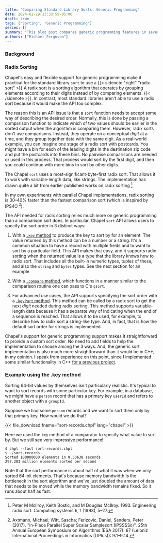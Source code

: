 ```yaml
---
title: "Comparing Standard Library Sorts: Generic Programming"
date: 2024-02-29T13:38:59-05:00
draft: true
tags: ["Sorting", "Generic Programming"]
series: []
summary: "This blog post compares generic programming features in several programming languages by studying how they handle sort routines."
authors: ["Michael Ferguson"]
---
```


<!-- Overall TODOs:
 * Why 3 methods for specifying key rather than one?
 * Why/How does Chapel support these generic patterns better than C++?
   * or Rust?
   * people might think of C++'s generics as equivalent or better
 * Sort 100 M elements and measure in M elements sorted / second
-->

<!--
TODO: abstract / teaser
-->

### Background

<!--
TODO: background
-->

### Radix Sorting

Chapel's easy and flexible support for generic programming make it
practical for the standard library `sort` to use a
{{< sidenote "right" "radix sort" >}}
  A radix sort is a sorting algorithm that operates by grouping
  elements according to their digits instead of by comparing elements.
{{< /sidenote >}}.
In contrast, most standard libraries aren't able to use a radix sort because
it would make the API too complex.

The reason this is an API issue is that a `sort` function needs to accept
some way of describing the desired order. Normally, this is done by
passing a comparison function to indicate which of two values should be
earlier in the sorted output when the algorithm is comparing them.
However, radix sorts don't use comparisons. Instead, they operate on a
conceptual *digit* at a time, and they group together data with the same
digit. As a real-world example, you can imagine one stage of a radix sort
with postcards. You might have a bin for each of the leading digits in
the destination zip code and put the postcards into these bins. No
pairwise comparisons are needed or used in this process. That process
would sort by the first digit, and then you could continue with more bins
to sort by other digits.

The Chapel `sort` uses a most-significant-byte-first radix sort. That
allows it to work with variable-length data, like strings. The
implementation has drawn quite a bit from earlier published works on
radix sorting [^1].

In my own experiments with parallel Chapel implementations, radix sorting
is 30–40% faster than the fastest comparison sort (which is inspired by
IPS4O [^2]).

The API needed for radix sorting relies much more on generic programming
than a comparison sort does. In particular, Chapel `sort` API allows
users to specify the sort order in 3 distinct ways:

 1. With a [`.key`
    method](https://chapel-lang.org/docs/modules/packages/Sort.html#the-key-method)
    to produce the key to sort by for an element.  The value returned by
    this method can be a number or a string. It's a common situation to
    have a record with multiple fields and to want to sort by a
    particular field. This API makes that easy, and it supports radix
    sorting when the returned value is a type that the library knows how
    to radix sort. That includes all the built-in numeric types, tuples
    of these, and also the `string` and `bytes` types. See the next
    section for an example.

 2. With a [`.compare`
    method](https://chapel-lang.org/docs/modules/packages/Sort.html#the-compare-method),
    which functions in a manner similar to the comparison routine one can
    pass to C's `qsort`.

 3. For advanced use cases, the API supports specifying the sort order
    with a [`.keyPart`
    method](https://chapel-lang.org/docs/modules/packages/Sort.html#the-keypart-method).
    This method can be called by a radix sort to get the next *digit*
    needed during radix sorting. This method supports variable-length
    data because it has a separate way of indicating when the end of a
    sequence is reached. That allows it to be used, for example, to
    describe how to radix sort a string-like type. And, in fact, that is
    how the default sort order for strings is implemented.

Chapel's support for generic programming support makes it straightforward
to provide a custom sort order. No need to add fields to help the
implementation to choose among the 3 ways. And, the generic sort implementation
is also much more straightforward than it would be in C++, in
my opinion. I speak from experience on this point, since I implemented
some similar functionality in C++ [for a previous
project](https://github.com/femto-dev/femto/blob/master/src/utils_cc/criterion.hh).

### Example using the .key method

Sorting 64-bit values by themselves isn't particularly realistic. It's
typical to want to sort records with some particular key. For example, in
a database, we might have a `person` record that has a primary key
`userId` and refers to another object with a `groupId`.

Suppose we had some `person` records and we want to sort them only by that
primary key. How would we do that?

{{< file_download fname="sort-records.chpl" lang="chapel" >}}

Here we used the `key` method of a comparator to specify what value to
sort by. But we still see very impressive performance!

```
$ chpl --fast sort-records.chpl
$ ./sort-records
Sorted 100000000 elements in 0.33638 seconds
297.283 million elements sorted per second
```

Note that the sort performance is about half of what it was when we only
sorted 64-bit elements. That's because memory bandwidth is the bottleneck
in the sort algorithm and we've just doubled the amount of data that
needs to be moved while the memory bandwidth remains fixed. So it runs
about half as fast.

<!-- TODO
  Right in terms of wallclock time it would go half as fast but not so if
  you are measuring MB/s... Should be better with million elements
  sorted/second
  -->


[^1]: Peter M McIlroy, Keith Bostic, and M Douglas McIlroy. 1993. Engineering radix sort. Computing systems 6, 1 (1993), 5–27.

[^2]: Axtmann, Michael; Witt, Sascha; Ferizovic, Daniel; Sanders, Peter (2017). "In-Place Parallel Super Scalar Samplesort (IPSSSSo)". 25th Annual European Symposium on Algorithms (ESA 2017). 87 (Leibniz International Proceedings in Informatics (LIPIcs)): 9:1–9:14.
